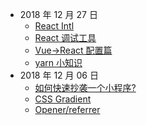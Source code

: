 - 2018 年 12 月 27 日
  - [React Intl](./20181227/react-intl/)
  - [React 调试工具](./20181227/vueRouterToReactRouter/)
  - [Vue->React 配置篇](./20181227/vueToReact/)
  - [yarn 小知识](./20181227/yarn/)
- 2018 年 12 月 06 日
  - [如何快速抄袭一个小程序?](./20181206/copyxiaochengxu/)
  - [CSS Gradient](./20181206/css-gradient/)
  - [Opener/referrer](./20181206/opener-referrer/)